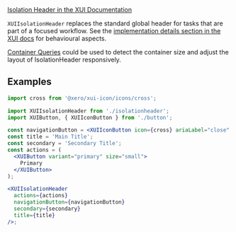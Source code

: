 <div class="xui-margin-vertical">
	<a href="../section-components-navigation-isolation-header.html" isDocLink>Isolation Header in the XUI Documentation</a>
</div>

`XUIIsolationHeader` replaces the standard global header for tasks that are part of a focused workflow.
See the [implementation details section in the XUI docs](../section-components-navigation-isolation-header.html#components-navigation-isolation-header-4-1)
for behavioural aspects.

[Container Queries](#container-queries) could be used to detect the container size and adjust the layout of IsolationHeader responsively.

## Examples

```jsx harmony
import cross from '@xero/xui-icon/icons/cross';

import XUIIsolationHeader from './isolationheader';
import XUIButton, { XUIIconButton } from './button';

const navigationButton = <XUIIconButton icon={cross} ariaLabel="close" />;
const title = 'Main Title';
const secondary = 'Secondary Title';
const actions = (
  <XUIButton variant="primary" size="small">
    Primary
  </XUIButton>
);

<XUIIsolationHeader
  actions={actions}
  navigationButton={navigationButton}
  secondary={secondary}
  title={title}
/>;
```
